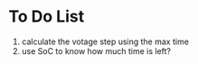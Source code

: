 # To Do List

1. calculate the votage step using the max time
2. use SoC to know how much time is left?